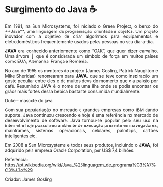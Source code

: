 # Surgimento do Java ☕

<div width="40" align="Justify">
Em 1991, na Sun Microsystems, foi iniciado o Green Project, o berço do **Java**, uma 
linguagem de programação orientada a objetos. Um projeto inovador com a objetivo de 
criar algoritmos para equipamentos e eletrodomésticos frequentemente usados pelas 
pessoas no seu dia-a-dia.

**JAVA** era conhecido anteriormente como “OAK”, que quer dizer carvalho. Uma árvore 🌳 
que é considerada um símbolo de força em muitos países como EUA, Alemanha, França e
Romênia. 

No ano de 1995 os mentores do projeto (James Gosling, Patrick Naughton e Mike Sheridan) 
renomearam para **JAVA**, que se teve como inspiração um gosto peculiar entre eles e de 
muitos devs do momento que é a paixão por café. Resumindo JAVA é o nome de uma ilha onde
se podia encontrar os grãos mais fortes dessa bebida bastante consumida mundialmente.

Duke – mascote do java

Com sua populariação no mercado e grandes empresas como IBM dando suporte. Java continuou
crescendo e hoje é uma referência no mercado de desenvolvimento de software. Java tornou-se
popular pelo seu uso na internet e hoje possui seu ambiente de execução presente em navegadores,
mainframes, sistemas operacionais, celulares, palmtops, cartões inteligentes etc.

Em 2008 a Sun Microsystems e todos seus produtos, incluindo o **JAVA**, foi adquirido 
pela empresa Oracle Corporation, por US$ 7,4 bilhões.

Referência:
https://pt.wikipedia.org/wiki/Java_%28linguagem_de_programa%C3%A7%C3%A3o%29
</div>

<div>
 Criador: James Gosling  
</div>
